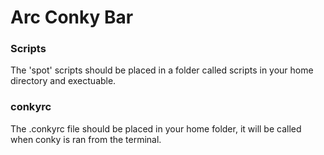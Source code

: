 # Arc Conky Bar
### Scripts
The 'spot' scripts should be placed in a folder called scripts in your home directory and exectuable.

### conkyrc
The .conkyrc file should be placed in your home folder, it will be called when conky is ran from the terminal.
